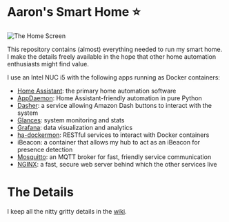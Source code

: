 # Aaron's Smart Home ⭐

![The Home Screen](https://github.com/bachya/smart-home/wiki/img/home.png)

This repository contains (almost) everything needed to run my smart home. I
make the details freely available in the hope that other home automation
enthusiasts might find value.

I use an Intel NUC i5 with the following apps running as Docker containers:

* [Home Assistant](http://home-assistant.io): the primary home automation software
* [AppDaemon](https://appdaemon.readthedocs.io/en/latest/): Home Assistant-friendly automation in pure Python
* [Dasher](https://github.com/maddox/dasher): a service allowing Amazon Dash buttons to interact with the system
* [Glances](https://nicolargo.github.io/glances/): system monitoring and stats
* [Grafana](https://grafana.com/): data visualization and analytics
* [ha-dockermon](https://github.com/philhawthorne/ha-dockermon): RESTful services to interact with Docker containers
* iBeacon: a container that allows my hub to act as an iBeacon for presence detection
* [Mosquitto](https://mosquitto.org/): an MQTT broker for fast, friendly service communication
* [NGINX](https://www.nginx.com/): a fast, secure web server behind which the other services live

# The Details

I keep all the nitty gritty details in the
[wiki](https://github.com/bachya/smart-home/wiki).
